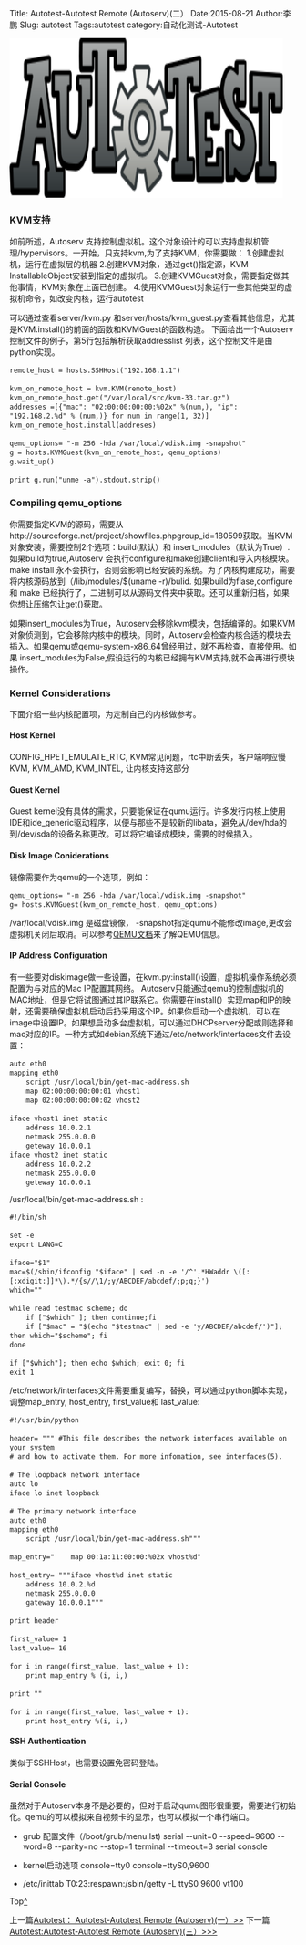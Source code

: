 Title: Autotest-Autotest Remote (Autoserv)(二）
Date:2015-08-21
Author:李鹏
Slug: autotest
Tags:autotest
category:自动化测试-Autotest

<img src="https://github.com/king32783784/king32783784.github.io/blob/master/tmpfile/autotestlogo.png?raw=true" height="280" width="480">

### KVM支持

如前所述，Autoserv 支持控制虚拟机。这个对象设计的可以支持虚拟机管理/hypervisors。一开始，只支持kvm,为了支持KVM，你需要做：
    1.创建虚拟机，运行在虚拟层的机器
    2.创建KVM对象，通过get()指定源，KVM InstallableObject安装到指定的虚拟机。
    3.创建KVMGuest对象，需要指定做其他事情，KVM对象在上面已创建。
    4.使用KVMGuest对象运行一些其他类型的虚拟机命令，如改变内核，运行autotest
    
可以通过查看server/kvm.py 和server/hosts/kvm_guest.py查看其他信息，尤其是KVM.install()的前面的函数和KVMGuest的函数构造。
下面给出一个Autoserv 控制文件的例子，第5行包括解析获取addresslist 列表，这个控制文件是由python实现。

    remote_host = hosts.SSHHost("192.168.1.1")
    
    kvm_on_remote_host = kvm.KVM(remote_host)
    kvm_on_remote_host.get("/var/local/src/kvm-33.tar.gz")
    addresses =[{"mac": "02:00:00:00:00:%02x" %(num,), "ip": "192.168.2.%d" % (num,)} for num in range(1, 32)]
    kvm_on_remote_host.install(addreses)
    
    qemu_options= "-m 256 -hda /var/local/vdisk.img -snapshot"
    g = hosts.KVMGuest(kvm_on_remote_host, qemu_options)
    g.wait_up()
    
    print g.run("unme -a").stdout.strip()
    
    
### Compiling qemu_options

你需要指定KVM的源码，需要从http://sourceforge.net/project/showfiles.phpgroup_id=180599获取。当KVM对象安装，需要控制2个选项：build(默认）和 insert_modules（默认为True）.
如果build为true,Autoserv 会执行configure和make创建client和导入内核模块。 make install 永不会执行，否则会影响已经安装的系统。为了内核构建成功，需要将内核源码放到（/lib/modules/$(uname -r)/bulid. 如果build为flase,configure 和 make 已经执行了，二进制可以从源码文件夹中获取。还可以重新归档，如果你想让压缩包让get()获取。
    
如果insert_modules为True，Autoserv会移除kvm模块，包括编译的。如果KVM对象侦测到，它会移除内核中的模块。同时，Autoserv会检查内核合适的模块去插入。如果qemu或qemu-system-x86_64曾经用过，就不再检查，直接使用。如果 insert_modules为False,假设运行的内核已经拥有KVM支持,就不会再进行模块操作。

### Kernel Considerations

下面介绍一些内核配置项，为定制自己的内核做参考。

#### Host Kernel

CONFIG_HPET_EMULATE_RTC, KVM常见问题，rtc中断丢失，客户端响应慢
KVM, KVM_AMD, KVM_INTEL, 让内核支持这部分

#### Guest Kernel

Guest kernel没有具体的需求，只要能保证在qumu运行。许多发行内核上使用IDE和ide_generic驱动程序，以便与那些不是较新的libata，避免从/dev/hda的到/dev/sda的设备名称更改。可以将它编译成模块，需要的时候插入。

#### Disk Image Coniderations

镜像需要作为qemu的一个选项，例如：

    qemu_options= "-m 256 -hda /var/local/vdisk.img -snapshot"
    g= hosts.KVMGuest(kvm_on_remote_host, qemu_options)
    
/var/local/vdisk.img 是磁盘镜像， -snapshot指定qumu不能修改image,更改会虚拟机关闭后取消。可以参考[QEMU文档](http://wiki.qemu.org/Manual)来了解QEMU信息。

#### IP Address Configuration
有一些要对diskimage做一些设置，在kvm.py:install()设置，虚拟机操作系统必须配置为与对应的Mac IP配置其网络。 Autoserv只能通过qemu的控制虚拟机的MAC地址，但是它将试图通过其IP联系它。你需要在install(）实现map和IP的映射，还需要确保虚拟机启动后扔采用这个IP。如果你启动一个虚拟机，可以在image中设置IP。如果想启动多台虚拟机，可以通过DHCPserver分配或则选择和mac对应的IP。一种方式如debian系统下通过/etc/network/interfaces文件去设置：

    auto eth0
    mapping eth0
        script /usr/local/bin/get-mac-address.sh
        map 02:00:00:00:00:01 vhost1
        map 02:00:00:00:00:02 vhost2
    
    iface vhost1 inet static
        address 10.0.2.1
        netmask 255.0.0.0
        geteway 10.0.0.1
    iface vhost2 inet static
        address 10.0.2.2
        netmask 255.0.0.0
        geteway 10.0.0.1
        
/usr/local/bin/get-mac-address.sh :

    #!/bin/sh
    
    set -e
    export LANG=C
    
    iface="$1"
    mac=$(/sbin/ifconfig "$iface" | sed -n -e '/^'.*HWaddr \([:[:xdigit:]]*\).*/{s//\1/;y/ABCDEF/abcdef/;p;q;}')
    which=""
    
    while read testmac scheme; do
        if ["$which" ]; then continue;fi
        if ["$mac" = "$(echo "$testmac" | sed -e 'y/ABCDEF/abcdef/')"]; then which="$scheme"; fi
    done
    
    if ["$which"]; then echo $which; exit 0; fi
    exit 1
    
/etc/network/interfaces文件需要重复编写，替换，可以通过python脚本实现，调整map_entry, host_entry, first_value和 last_value:

    #!/usr/bin/python
    
    header= """ #This file describes the network interfaces available on your system
    # and how to activate them. For more infomation, see interfaces(5).
    
    # The loopback network interface
    auto lo
    iface lo inet loopback
    
    # The primary network interface
    auto eth0
    mapping eth0
        script /usr/local/bin/get-mac-address.sh"""
    
    map_entry="    map 00:1a:11:00:00:%02x vhost%d"
    
    host_entry= """iface vhost%d inet static
        address 10.0.2.%d
        netmask 255.0.0.0
        gateway 10.0.0.1"""
    
    print header
    
    first_value= 1
    last_value= 16
    
    for i in range(first_value, last_value + 1):
        print map_entry % (i, i,)
    
    print ""
    
    for i in range(first_value, last_value + 1):
        print host_entry %(i, i,)
        
#### SSH Authentication

  类似于SSHHost，也需要设置免密码登陆。
  
#### Serial Console

  虽然对于Autoserv本身不是必要的，但对于启动qumu图形很重要，需要进行初始化。qemu的可以模拟来自视频卡的显示，也可以模拟一个串行端口。 
* grub 配置文件（/boot/grub/menu.lst)
    serial --unit=0 --speed=9600 --word=8 --parity=no --stop=1
    terminal --timeout=3 serial console

* kernel启动选项 
    console=tty0 console=ttyS0,9600

* /etc/inittab
    T0:23:respawn:/sbin/getty -L ttyS0 9600 vt100
    

    





Top[^]()

上一篇[Autotest： Autotest-Autotest Remote (Autoserv)(一）>>](https://king32783784.github.io/2015/08/20/autotest/)
下一篇[Autotest:Autotest-Autotest Remote (Autoserv)(三）>>>](https://king32783784.github.io/2015/08/22/autotest/)
